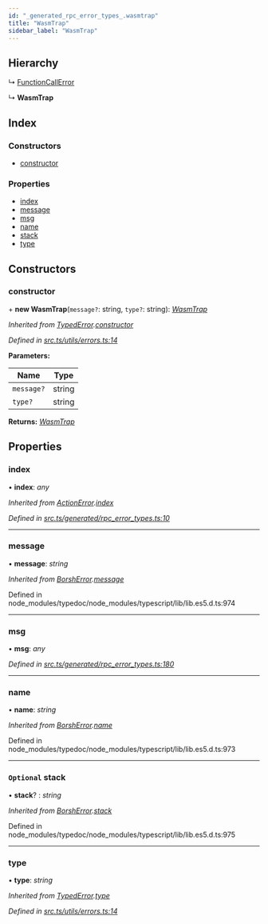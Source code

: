 ```yaml
---
id: "_generated_rpc_error_types_.wasmtrap"
title: "WasmTrap"
sidebar_label: "WasmTrap"
---
```


## Hierarchy

  ↳ [FunctionCallError](_generated_rpc_error_types_.functioncallerror.md)

  ↳ **WasmTrap**

## Index

### Constructors

* [constructor](_generated_rpc_error_types_.wasmtrap.md#constructor)

### Properties

* [index](_generated_rpc_error_types_.wasmtrap.md#index)
* [message](_generated_rpc_error_types_.wasmtrap.md#message)
* [msg](_generated_rpc_error_types_.wasmtrap.md#msg)
* [name](_generated_rpc_error_types_.wasmtrap.md#name)
* [stack](_generated_rpc_error_types_.wasmtrap.md#optional-stack)
* [type](_generated_rpc_error_types_.wasmtrap.md#type)

## Constructors

###  constructor

\+ **new WasmTrap**(`message?`: string, `type?`: string): *[WasmTrap](_generated_rpc_error_types_.wasmtrap.md)*

*Inherited from [TypedError](_utils_errors_.typederror.md).[constructor](_utils_errors_.typederror.md#constructor)*

*Defined in [src.ts/utils/errors.ts:14](https://github.com/nearprotocol/nearlib/blob/de49029/src.ts/utils/errors.ts#L14)*

**Parameters:**

Name | Type |
------ | ------ |
`message?` | string |
`type?` | string |

**Returns:** *[WasmTrap](_generated_rpc_error_types_.wasmtrap.md)*

## Properties

###  index

• **index**: *any*

*Inherited from [ActionError](_generated_rpc_error_types_.actionerror.md).[index](_generated_rpc_error_types_.actionerror.md#index)*

*Defined in [src.ts/generated/rpc_error_types.ts:10](https://github.com/nearprotocol/nearlib/blob/de49029/src.ts/generated/rpc_error_types.ts#L10)*

___

###  message

• **message**: *string*

*Inherited from [BorshError](_utils_serialize_.borsherror.md).[message](_utils_serialize_.borsherror.md#message)*

Defined in node_modules/typedoc/node_modules/typescript/lib/lib.es5.d.ts:974

___

###  msg

• **msg**: *any*

*Defined in [src.ts/generated/rpc_error_types.ts:180](https://github.com/nearprotocol/nearlib/blob/de49029/src.ts/generated/rpc_error_types.ts#L180)*

___

###  name

• **name**: *string*

*Inherited from [BorshError](_utils_serialize_.borsherror.md).[name](_utils_serialize_.borsherror.md#name)*

Defined in node_modules/typedoc/node_modules/typescript/lib/lib.es5.d.ts:973

___

### `Optional` stack

• **stack**? : *string*

*Inherited from [BorshError](_utils_serialize_.borsherror.md).[stack](_utils_serialize_.borsherror.md#optional-stack)*

Defined in node_modules/typedoc/node_modules/typescript/lib/lib.es5.d.ts:975

___

###  type

• **type**: *string*

*Inherited from [TypedError](_utils_errors_.typederror.md).[type](_utils_errors_.typederror.md#type)*

*Defined in [src.ts/utils/errors.ts:14](https://github.com/nearprotocol/nearlib/blob/de49029/src.ts/utils/errors.ts#L14)*
